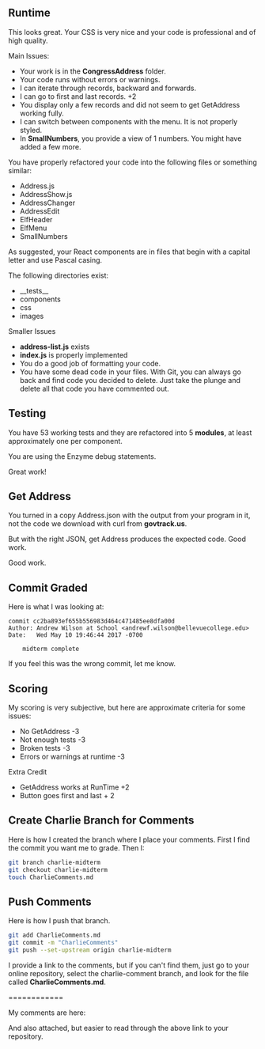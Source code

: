 ## Runtime

This looks great. Your CSS is very nice and your code is professional and of high quality.

Main Issues:

- Your work is in the **CongressAddress** folder.
- Your code runs without errors or warnings.
- I can iterate through records, backward and forwards.
- I can go to first and last records. +2
- You display only a few records and did not seem to get GetAddress working fully.
- I can switch between components with the menu. It is not properly styled.
- In **SmallNumbers**, you provide a view of 1 numbers. You might have added a few more.

You have properly refactored your code into the following files or something similar:

- Address.js
- AddressShow.js
- AddressChanger
- AddressEdit
- ElfHeader
- ElfMenu
- SmallNumbers

As suggested, your React components are in files that begin with a capital letter and use Pascal casing.

The following directories exist:

- \_\_tests\_\_
- components
- css
- images

Smaller Issues

- **address-list.js** exists
- **index.js** is properly implemented
- You do a good job of formatting your code.
- You have some dead code in your files. With Git, you can always go back and find code you decided to delete. Just take the plunge and delete all that code you have commented out.

## Testing

You have 53 working tests and they are refactored into 5  **modules**, at least approximately one per component.

You are using the Enzyme debug statements.

Great work!

## Get Address

You turned in a copy Address.json with the output from your program in it, not the code we download with curl from **govtrack.us**.

But with the right JSON, get Address produces the expected code. Good work.

Good work.

## Commit Graded

Here is what I was looking at:


```
commit cc2ba893ef655b556983d464c471485ee8dfa00d
Author: Andrew Wilson at School <andrewf.wilson@bellevuecollege.edu>
Date:   Wed May 10 19:46:44 2017 -0700

    midterm complete
```

If you feel this was the wrong commit, let me know.

## Scoring

My scoring is very subjective, but here are approximate criteria for some issues:

- No GetAddress -3
- Not enough tests -3
- Broken tests -3
- Errors or warnings at runtime -3

Extra Credit

- GetAddress works at RunTime +2
- Button goes first and last + 2

## Create Charlie Branch for Comments

Here is how I created the branch where I place your comments. First I find the commit you want me to grade. Then I:


```bash
git branch charlie-midterm
git checkout charlie-midterm
touch CharlieComments.md
```

## Push Comments

Here is how I push that branch.


```bash
git add CharlieComments.md
git commit -m "CharlieComments"
git push --set-upstream origin charlie-midterm
```

I provide a link to the comments, but if you can't find them, just go to your online repository, select the charlie-comment branch, and look for the file called **CharlieComments.md**.

============

My comments are here:



And also attached, but easier to read through the above link to your repository.
